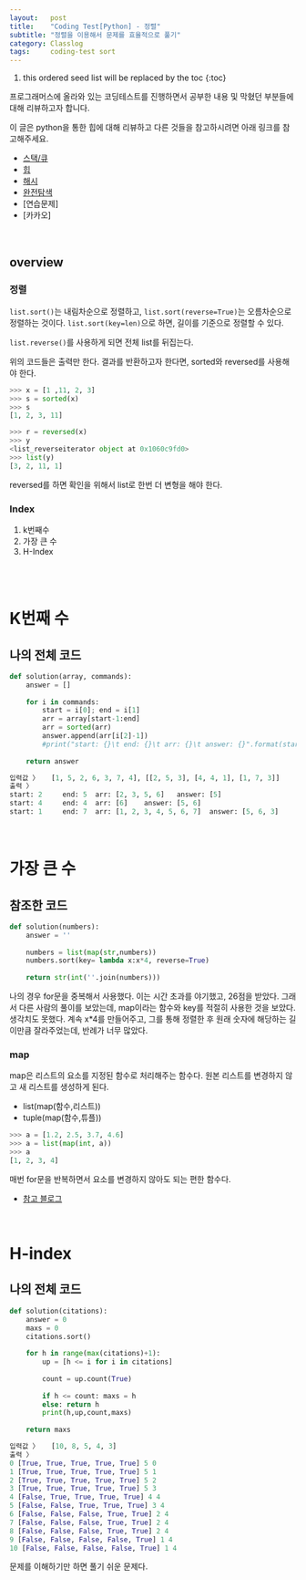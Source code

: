 ```yaml
---
layout:   post
title:    "Coding Test[Python] - 정렬"
subtitle: "정렬을 이용해서 문제를 효율적으로 풀기"
category: Classlog
tags:     coding-test sort
---
```


1. this ordered seed list will be replaced by the toc
{:toc}

프로그래머스에 올라와 있는 코딩테스트를 진행하면서 공부한 내용 및 막혔던 부분들에 대해 리뷰하고자 합니다. 

이 글은 python을 통한 힙에 대해 리뷰하고 다른 것들을 참고하시려면 아래 링크를 참고해주세요.

* [스택/큐](https://dkssud8150.github.io/classlog/codingteststack.html)
* [힙](https://dkssud8150.github.io/classlog/codingtestheapq.html)
* [해시](https://dkssud8150.github.io/classlog/codingtesthash.html)
* [완전탐색](https://dkssud8150.github.io/classlog/codingtestsearch.html)
* [연습문제]
* [카카오]

<br>

## overview

### 정렬

`list.sort()`는 내림차순으로 정렬하고, `list.sort(reverse=True)`는 오름차순으로 정렬하는 것이다. `list.sort(key=len)`으로 하면, 길이를 기준으로 정렬할 수 있다. 

`list.reverse()`를 사용하게 되면 전체 list를 뒤집는다.

위의 코드들은 출력만 한다. 결과를 반환하고자 한다면, sorted와 reversed를 사용해야 한다.

```python
>>> x = [1 ,11, 2, 3]
>>> s = sorted(x)
>>> s
[1, 2, 3, 11]

>>> r = reversed(x)
>>> y
<list_reverseiterator object at 0x1060c9fd0>
>>> list(y)
[3, 2, 11, 1]
```

reversed를 하면 확인을 위해서 list로 한번 더 변형을 해야 한다.

### Index

1. k번째수
2. 가장 큰 수
3. H-Index

<br>

<br>

# K번째 수

## 나의 전체 코드

```python
def solution(array, commands):
    answer = []
    
    for i in commands:
        start = i[0]; end = i[1]
        arr = array[start-1:end]
        arr = sorted(arr)
        answer.append(arr[i[2]-1])
        #print("start: {}\t end: {}\t arr: {}\t answer: {}".format(start,end,arr,answer))
        
    return answer
```

```python
입력값 〉	[1, 5, 2, 6, 3, 7, 4], [[2, 5, 3], [4, 4, 1], [1, 7, 3]]
출력 〉	
start: 2	 end: 5	 arr: [2, 3, 5, 6]	 answer: [5]
start: 4	 end: 4	 arr: [6]	 answer: [5, 6]
start: 1	 end: 7	 arr: [1, 2, 3, 4, 5, 6, 7]	 answer: [5, 6, 3]
```

<br>

# 가장 큰 수

## 참조한 코드

```python
def solution(numbers):
    answer = ''
    
    numbers = list(map(str,numbers))
    numbers.sort(key= lambda x:x*4, reverse=True)
    
    return str(int(''.join(numbers)))
```

나의 경우 for문을 중복해서 사용했다. 이는 시간 초과를 야기했고, 26점을 받았다. 그래서 다른 사람의 풀이를 보았는데, map이라는 함수와 key를 적절히 사용한 것을 보았다. 생각치도 못했다. 계속 x*4를 만들어주고, 그를 통해 정렬한 후 원래 숫자에 해당하는 길이만큼 잘라주었는데, 반례가 너무 많았다.

### map

map은 리스트의 요소를 지정된 함수로 처리해주는 함수다. 원본 리스트를 변경하지 않고 새 리스트를 생성하게 된다.
- list(map(함수,리스트))
- tuple(map(함수,튜플))

```python
>>> a = [1.2, 2.5, 3.7, 4.6]
>>> a = list(map(int, a))
>>> a
[1, 2, 3, 4]
```

매번 for문을 반복하면서 요소를 변경하지 않아도 되는 편한 함수다.

* [참고 블로그](https://dojang.io/mod/page/view.php?id=2286)

<br>

# H-index

## 나의 전체 코드

```python
def solution(citations):
    answer = 0
    maxs = 0
    citations.sort()
    
    for h in range(max(citations)+1):
        up = [h <= i for i in citations]
        
        count = up.count(True)
        
        if h <= count: maxs = h
        else: return h
        print(h,up,count,maxs)
        
    return maxs
```

```python
입력값 〉	[10, 8, 5, 4, 3]
출력 〉	
0 [True, True, True, True, True] 5 0
1 [True, True, True, True, True] 5 1
2 [True, True, True, True, True] 5 2
3 [True, True, True, True, True] 5 3
4 [False, True, True, True, True] 4 4
5 [False, False, True, True, True] 3 4
6 [False, False, False, True, True] 2 4
7 [False, False, False, True, True] 2 4
8 [False, False, False, True, True] 2 4
9 [False, False, False, False, True] 1 4
10 [False, False, False, False, True] 1 4
```

문제를 이해하기만 하면 풀기 쉬운 문제다.

